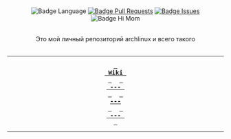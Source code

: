 <div align = center>

<br>

![Badge Language]
[![Badge Pull Requests]][Pull Requests] 
[![Badge Issues]][Issues] 
![Badge Hi Mom]<br>

<br>
Это мой личный репозиторий archlinux и всего такого
<br>
<br>

---

**[<kbd> <br> Wiki <br> </kbd>](https://github.com/omores/linux/wiki)** 
**[<kbd> <br> --- <br> </kbd>][Quick Start]** 
**[<kbd> <br> --- <br> </kbd>][Configure]** 
**[<kbd> <br> --- <br> </kbd>][Contribute]**

---

<br>

</div>




<!----------------------------------------------------------------------------->

[Configure]: https://wiki.hyprland.org/Configuring/Configuring-Hyprland/
[Stars]: https://starchart.cc/hyprwm/Hyprland

[Pull Requests]: https://github.com/hyprwm/Hyprland/pulls
[Issues]: https://github.com/hyprwm/Hyprland/issues
[Todo]: https://github.com/hyprwm/Hyprland/projects?type=beta

[Contribute]: https://wiki.hyprland.org/Contributing-and-Debugging/
[Wiki]: hssss
[Quick Start]: https://wiki.hyprland.org/Getting-Started/Master-Tutorial/
[License]: LICENSE

<!----------------------------------{ Badges }--------------------------------->


[Badge Discord]: https://img.shields.io/discord/:1135562920860844102
[Badge Issues]: https://img.shields.io/github/issues/omores/linux
[Badge Pull Requests]: https://img.shields.io/github/issues-pr/omores/linux
[Badge Language]: https://img.shields.io/github/languages/top/omores/linux
[Badge License]: https://img.shields.io/github/license/omores/linux
[Badge Lines]: https://img.shields.io/tokei/lines/github/omores/linux
[Badge Hi Mom]: https://img.shields.io/badge/Hi-mom!-ff69b4
